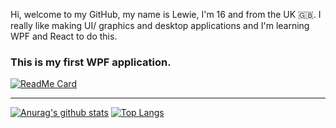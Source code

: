 Hi, welcome to my GitHub, my name is Lewie, I'm 16 and from the UK 🇬🇧.
I really like making UI/ graphics and desktop applications and I'm learning WPF and React to do this.
### This is my first WPF application.
[![ReadMe Card](https://github-readme-stats.vercel.app/api/pin/?username=boogalewie&repo=riddict)](https://github.com/boogalewie/riddict)

---
[![Anurag's github stats](https://github-readme-stats.vercel.app/api?username=boogalewie)](https://github.com/anuraghazra/github-readme-stats)
[![Top Langs](https://github-readme-stats.vercel.app/api/top-langs/?username=anuraghazra&layout=compact)](https://github.com/anuraghazra/github-readme-stats)
